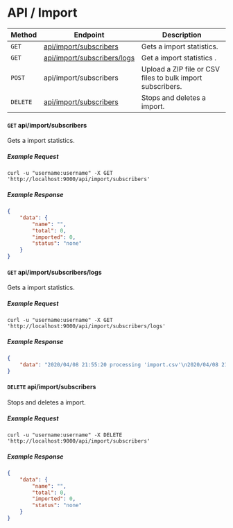 # API / Import

Method     |  Endpoint                                                            |  Description 
-----------|----------------------------------------------------------------------|--------------
`GET`      | [api/import/subscribers](#get-apiimportsubscribers)                  | Gets a import statistics. 
`GET`      | [api/import/subscribers/logs](#get-apiimportsubscriberslogs)         | Get a import statistics .
`POST`     | api/import/subscribers                                               | Upload a ZIP file or CSV files to bulk import subscribers. 
`DELETE`   | [api/import/subscribers](#delete-apiimportsubscribers)               | Stops and deletes a import.


#### **`GET`** api/import/subscribers
Gets a import statistics.

##### Example Request 
```shell 
curl -u "username:username" -X GET 'http://localhost:9000/api/import/subscribers'
```

##### Example Response 
```json
{
    "data": {
        "name": "",
        "total": 0,
        "imported": 0,
        "status": "none"
    }
}
```

#### **`GET`** api/import/subscribers/logs
Gets a import statistics.

##### Example Request 
```shell
curl -u "username:username" -X GET 'http://localhost:9000/api/import/subscribers/logs'
```

##### Example Response
```json
{
    "data": "2020/04/08 21:55:20 processing 'import.csv'\n2020/04/08 21:55:21 imported finished\n"
}
```



#### **`DELETE`** api/import/subscribers
Stops and deletes a import.

##### Example Request
```shell
curl -u "username:username" -X DELETE 'http://localhost:9000/api/import/subscribers' 
```

##### Example Response
```json
{
    "data": {
        "name": "",
        "total": 0,
        "imported": 0,
        "status": "none"
    }
}
```
